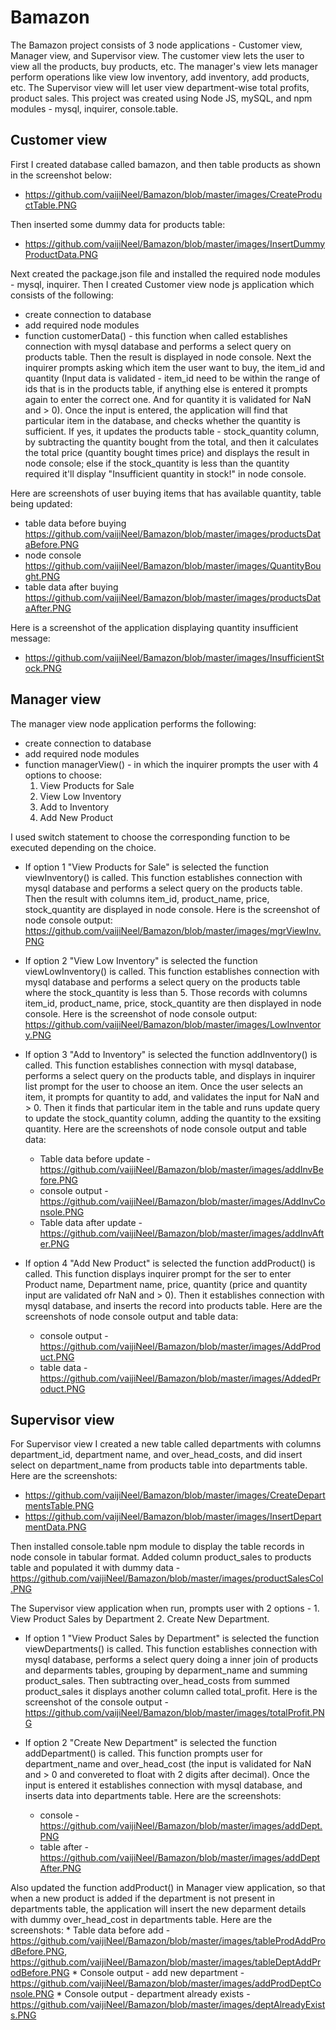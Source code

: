 # Bamazon

The Bamazon project consists of 3 node applications - Customer view, Manager view, and Supervisor view. The customer view lets the user to view all the products, buy products, etc. The manager's view lets manager perform operations like view low inventory, add inventory, add products, etc. The Supervisor view will let user view department-wise total profits, product sales. This project was created using Node JS, mySQL, and npm modules - mysql, inquirer, console.table. 

## Customer view
First I created database called bamazon, and then table products as shown in the screenshot below:

* https://github.com/vaijiNeel/Bamazon/blob/master/images/CreateProductTable.PNG

Then inserted some dummy data for products table:

* https://github.com/vaijiNeel/Bamazon/blob/master/images/InsertDummyProductData.PNG

Next created the package.json file and installed the required node modules - mysql, inquirer. Then I created Customer view node js application which consists of the following:
* create connection to database
* add required node modules
* function customerData() - this function when called establishes connection with mysql database and performs a select query on products table. Then the result is displayed in node console. Next the inquirer prompts asking which item the user want to buy, the item_id and quantity (Input data is validated - item_id need to be within the range of ids that is in the products table, if anything else is entered it prompts again to enter the correct one. And for quantity it is validated for NaN and > 0). Once the input is entered, the application will find that particular item in the database, and checks whether the quantity is sufficient. If yes, it updates the products table - stock_quantity column, by subtracting the quantity bought from the total, and then it calculates the total price (quantity bought times price) and displays the result in node console; else if the stock_quantity is less than the quantity required it'll display "Insufficient quantity in stock!" in node console.

Here are screenshots of user buying items that has available quantity, table being updated:
* table data before buying https://github.com/vaijiNeel/Bamazon/blob/master/images/productsDataBefore.PNG
* node console https://github.com/vaijiNeel/Bamazon/blob/master/images/QuantityBought.PNG
* table data after buying https://github.com/vaijiNeel/Bamazon/blob/master/images/productsDataAfter.PNG

Here is a screenshot of the application displaying quantity insufficient message:
* https://github.com/vaijiNeel/Bamazon/blob/master/images/InsufficientStock.PNG

## Manager view
The manager view node application performs the following:
* create connection to database
* add required node modules
* function managerView() - in which the inquirer prompts the user with 4 options to choose:
    1. View Products for Sale
    2. View Low Inventory
    3. Add to Inventory
    4. Add New Product

I used switch statement to choose the corresponding function to be executed depending on the choice. 
* If option 1 "View Products for Sale" is selected the function viewInventory() is called. This function establishes connection with mysql database and performs a select query on the products table. Then the result with columns item_id, product_name, price, stock_quantity are displayed in node console. Here is the screenshot of node console output: https://github.com/vaijiNeel/Bamazon/blob/master/images/mgrViewInv.PNG

* If option 2 "View Low Inventory" is selected the function viewLowInventory() is called. This function establishes connection with mysql database and performs a select query on the products table where the stock_quantity is less than 5. Those records with columns item_id, product_name, price, stock_quantity are then displayed in node console. Here is the screenshot of node console output: https://github.com/vaijiNeel/Bamazon/blob/master/images/LowInventory.PNG

* If option 3 "Add to Inventory" is selected the function addInventory() is called. This function establishes connection with mysql database, performs a select query on the products table, and displays in inquirer list prompt for the user to choose an item. Once the user selects an item, it prompts for quantity to add, and validates the input for NaN and > 0. Then it finds that particular item in the table and runs update query to update the stock_quantity column, adding the quantity to the exsiting quantity. Here are the screenshots of node console output and table data: 
    * Table data before update - https://github.com/vaijiNeel/Bamazon/blob/master/images/addInvBefore.PNG
    * console output - https://github.com/vaijiNeel/Bamazon/blob/master/images/AddInvConsole.PNG
    * Table data after update - https://github.com/vaijiNeel/Bamazon/blob/master/images/addInvAfter.PNG
    
* If option 4 "Add New Product" is selected the function addProduct() is called. This function displays inquirer prompt for the ser to enter Product name, Department name, price, quantity (price and quantity input are validated ofr NaN and > 0). Then it establishes connection with mysql database, and inserts the record into products table. Here are the screenshots of node console output and table data: 
    * console output - https://github.com/vaijiNeel/Bamazon/blob/master/images/AddProduct.PNG
    * table data - https://github.com/vaijiNeel/Bamazon/blob/master/images/AddedProduct.PNG

## Supervisor view
For Supervisor view I created a new table called departments with columns department_id, department name, and over_head_costs, and did insert select on department_name from products table into departments table. Here are the screenshots:

* https://github.com/vaijiNeel/Bamazon/blob/master/images/CreateDepartmentsTable.PNG
* https://github.com/vaijiNeel/Bamazon/blob/master/images/InsertDepartmentData.PNG

Then installed console.table npm module to display the table records in node console in tabular format. Added column product_sales to products table and populated it with dummy data - https://github.com/vaijiNeel/Bamazon/blob/master/images/productSalesCol.PNG

The Supervisor view application when run, prompts user with 2 options - 
    1. View Product Sales by Department 
    2. Create New Department.
    
* If option 1 "View Product Sales by Department" is selected the function viewDepartments() is called. This function establishes connection with mysql database, performs a select query doing a inner join of products and deparments tables, grouping by deparment_name and summing product_sales. Then subtracting over_head_costs from summed product_sales it displays another column called total_profit. Here is the screenshot of the console output - https://github.com/vaijiNeel/Bamazon/blob/master/images/totalProfit.PNG

* If option 2 "Create New Department" is selected the function addDepartment() is called. This function prompts user for department_name and over_head_cost (the input is validated for NaN and > 0 and convereted to float with 2 digits after decimal). Once the input is entered it establishes connection with mysql database, and inserts data into departments table. Here are the screenshots: 
    * console - https://github.com/vaijiNeel/Bamazon/blob/master/images/addDept.PNG 
    * table after - https://github.com/vaijiNeel/Bamazon/blob/master/images/addDeptAfter.PNG

Also updated the function addProduct() in Manager view application, so that when a new product is added if the department is not present in departments table, the application will insert the new deparment details with dummy over_head_cost in departments table. Here are the screenshots:
    * Table data before add - https://github.com/vaijiNeel/Bamazon/blob/master/images/tableProdAddProdBefore.PNG,  https://github.com/vaijiNeel/Bamazon/blob/master/images/tableDeptAddProdBefore.PNG
    * Console output - add new department - https://github.com/vaijiNeel/Bamazon/blob/master/images/addProdDeptConsole.PNG
    * Console output - department already exists - https://github.com/vaijiNeel/Bamazon/blob/master/images/deptAlreadyExists.PNG

